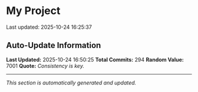 # My Project


Last updated: 2025-10-24 16:25:37













































































































































































































































































































































































































































































































































































































































































































## Auto-Update Information

**Last Updated:** 2025-10-24 16:50:25
**Total Commits:** 294
**Random Value:** 7001
**Quote:** _Consistency is key._

---
_This section is automatically generated and updated._